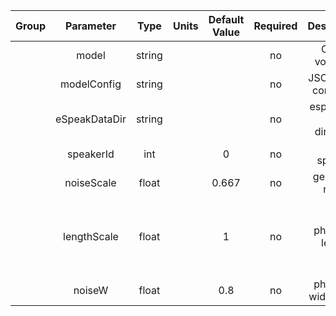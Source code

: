 | Group |   Parameter   |  Type  | Units | Default Value | Required |       Description        |               Notes               |
|:-----:|:-------------:|:------:|:-----:|:-------------:|:--------:|:------------------------:|:---------------------------------:|
|       |     model     | string |       |               |    no    |     ONNX voice file      |                                   |
|       |  modelConfig  | string |       |               |    no    |  JSON voice config file  |                                   |
|       | eSpeakDataDir | string |       |               |    no    | espeak-ng data directory |                                   |
|       |   speakerId   |  int   |       |       0       |    no    |      id of speaker       |                                   |
|       |   noiseScale  | float  |       |     0.667     |    no    |     generator noise      |                                   |
|       |  lengthScale  | float  |       |       1       |    no    |      phoneme length      | 1: normal, <1: faster, >1: slower |
|       |     noiseW    | float  |       |      0.8      |    no    |   phoneme width noise    |                                   |
